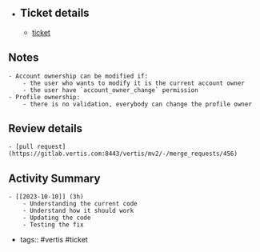 - ## Ticket details
	- [ticket](https://gitlab.vertis.com:8443/vertis/mv2/-/issues/7043)
## Notes
	- Account ownership can be modified if:
		- the user who wants to modify it is the current account owner
		- the user have `account_owner_change` permission
	- Profile ownership:
		- there is no validation, everybody can change the profile owner
## Review details
	- [pull request](https://gitlab.vertis.com:8443/vertis/mv2/-/merge_requests/456)
## Activity Summary
	- [[2023-10-10]] (3h)
		- Understanding the current code
		- Understand how it should work
		- Updating the code
		- Testing the fix
- tags:: #vertis #ticket